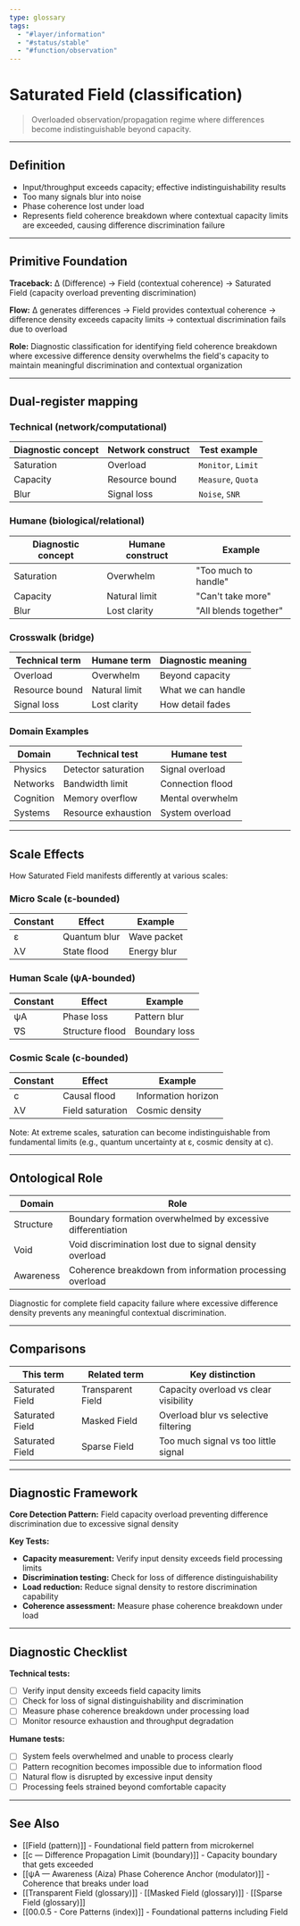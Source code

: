 ```yaml
---
type: glossary
tags:
  - "#layer/information"
  - "#status/stable"
  - "#function/observation"
---
```


# Saturated Field (classification)

> Overloaded observation/propagation regime where differences become indistinguishable beyond capacity.

---

## Definition

- Input/throughput exceeds capacity; effective indistinguishability results
- Too many signals blur into noise
- Phase coherence lost under load
- Represents field coherence breakdown where contextual capacity limits are exceeded, causing difference discrimination failure

---

## Primitive Foundation

**Traceback:** ∆ (Difference) → Field (contextual coherence) → Saturated Field (capacity overload preventing discrimination)

**Flow:** ∆ generates differences → Field provides contextual coherence → difference density exceeds capacity limits → contextual discrimination fails due to overload

**Role:** Diagnostic classification for identifying field coherence breakdown where excessive difference density overwhelms the field's capacity to maintain meaningful discrimination and contextual organization

---

## Dual‑register mapping

### Technical (network/computational)

| Diagnostic concept | Network construct | Test example |
|-------------------|------------------|--------------|
| Saturation | Overload | `Monitor`, `Limit` |
| Capacity | Resource bound | `Measure`, `Quota` |
| Blur | Signal loss | `Noise`, `SNR` |

### Humane (biological/relational)

| Diagnostic concept | Humane construct | Example |
|-------------------|------------------|----------|
| Saturation | Overwhelm | "Too much to handle" |
| Capacity | Natural limit | "Can't take more" |
| Blur | Lost clarity | "All blends together" |

### Crosswalk (bridge)

| Technical term | Humane term | Diagnostic meaning |
|---------------|-------------|-------------------|
| Overload | Overwhelm | Beyond capacity |
| Resource bound | Natural limit | What we can handle |
| Signal loss | Lost clarity | How detail fades |

### Domain Examples

| Domain | Technical test | Humane test |
|--------|---------------|-------------|
| Physics | Detector saturation | Signal overload |
| Networks | Bandwidth limit | Connection flood |
| Cognition | Memory overflow | Mental overwhelm |
| Systems | Resource exhaustion | System overload |

---

## Scale Effects

How Saturated Field manifests differently at various scales:

### Micro Scale (ε-bounded)

| Constant | Effect | Example |
|----------|--------|---------|
| ε | Quantum blur | Wave packet |
| λV | State flood | Energy blur |

### Human Scale (ψA-bounded)

| Constant | Effect | Example |
|----------|--------|---------|
| ψA | Phase loss | Pattern blur |
| ∇S | Structure flood | Boundary loss |

### Cosmic Scale (c-bounded)

| Constant | Effect | Example |
|----------|--------|---------|
| c | Causal flood | Information horizon |
| λV | Field saturation | Cosmic density |

Note: At extreme scales, saturation can become indistinguishable from fundamental limits (e.g., quantum uncertainty at ε, cosmic density at c).

---

## Ontological Role

| Domain | Role |
|--------|------|
| Structure | Boundary formation overwhelmed by excessive differentiation |
| Void | Void discrimination lost due to signal density overload |
| Awareness | Coherence breakdown from information processing overload |

Diagnostic for complete field capacity failure where excessive difference density prevents any meaningful contextual discrimination.

---

## Comparisons

| This term | Related term | Key distinction |
|-----------|-------------|----------------|
| Saturated Field | Transparent Field | Capacity overload vs clear visibility |
| Saturated Field | Masked Field | Overload blur vs selective filtering |
| Saturated Field | Sparse Field | Too much signal vs too little signal |

---

## Diagnostic Framework

**Core Detection Pattern:** Field capacity overload preventing difference discrimination due to excessive signal density

**Key Tests:**
- **Capacity measurement:** Verify input density exceeds field processing limits
- **Discrimination testing:** Check for loss of difference distinguishability
- **Load reduction:** Reduce signal density to restore discrimination capability
- **Coherence assessment:** Measure phase coherence breakdown under load

---

## Diagnostic Checklist

**Technical tests:**
- [ ] Verify input density exceeds field capacity limits
- [ ] Check for loss of signal distinguishability and discrimination
- [ ] Measure phase coherence breakdown under processing load
- [ ] Monitor resource exhaustion and throughput degradation

**Humane tests:**
- [ ] System feels overwhelmed and unable to process clearly
- [ ] Pattern recognition becomes impossible due to information flood
- [ ] Natural flow is disrupted by excessive input density
- [ ] Processing feels strained beyond comfortable capacity

---

## See Also

- [[Field (pattern)]] - Foundational field pattern from microkernel
- [[c — Difference Propagation Limit (boundary)]] - Capacity boundary that gets exceeded
- [[ψA — Awareness (Aiza) Phase Coherence Anchor (modulator)]] - Coherence that breaks under load
- [[Transparent Field (glossary)]] · [[Masked Field (glossary)]] · [[Sparse Field (glossary)]]
- [[00.0.5 - Core Patterns (index)]] - Foundational patterns including Field